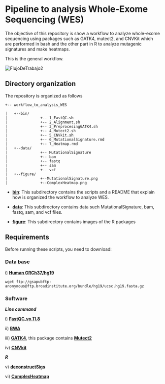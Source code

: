 # **Pipeline to analysis Whole-Exome Sequencing (WES)**

The objective of this repository is show a workflow to analyze whole-exome sequencing using packages such as GATK4, mutect2, and CNVKit which are performed in bash and the other part in R to analyze mutagenic signatures and make heatmaps.

This is the general workflow.



![FlujoDeTrabajo2](https://user-images.githubusercontent.com/53798505/63644484-9ef5dc00-c6af-11e9-9f0d-935508b21613.png)



## Directory organization


The repository is organized as follows

```
+-- workflow_to_analysis_WES

|	+--bin/
|	            +-- 1_FastQC.sh
|	            +-- 2_Alignment.sh
|	            +-- 3_PreprocesingGATK4.sh
|	            +-- 4_Mutect2.sh
|	            +-- 5_CNVkit.sh
|	            +-- 6_MutationalSignature.rmd
|	            +-- 7_Heatmap.rmd
|	+--data/
|	            +-- MutationalSignature
|	            +-- bam
|	            +-- fastq
|	            +-- sam
|	            +-- vcf
|	+--figure/
|	            +--MutationalSignature.png
|	            +--ComplexHeatmap.png
```

* [**bin**](https://github.com/Martinez-Gregorio-Hector/workflow_to_analysis_WES/tree/master/bin): This subdirectory contains the scripts and a README that explain how is organized the workflow to analyze WES.

* [**data**](https://github.com/Martinez-Gregorio-Hector/workflow_to_analysis_WES/tree/master/data): This subdirectory contains data such MutationalSignature, bam, fastq, sam, and vcf files.

* [**figure**](https://github.com/Martinez-Gregorio-Hector/workflow_to_analysis_WES/tree/master/figure): This subdirectory contains images of the R packages


## Requirements

Before running these scripts, you need to download:

### Data base

  i) [**Human GRCh37/hg19**](https://halvade.readthedocs.io/en/latest/contents/references.html)
  
  ```wget ftp://gsapubftp-anonymous@ftp.broadinstitute.org/bundle/hg19/ucsc.hg19.fasta.gz ```
 
  
### Software
  
 ***Line command***
 
  i) [**FastQC_vo.11.8**](https://www.bioinformatics.babraham.ac.uk/projects/download.html#fastqc) 
  
  ii) [**BWA**](https://github.com/lh3/bwa)
  
  iii) [**GATK4**](https://github.com/broadinstitute/gatk#running), this package contains [**Mutect2**](https://www.nature.com/articles/nbt.2514)
  
  iv) [**CNVkit**](https://github.com/etal/cnvkit)
  
***R***
 
  v) [**deconstructSigs**](https://github.com/raerose01/deconstructSigs)
  
  vi) [**ComplexHeatmap**](https://github.com/jokergoo/ComplexHeatmap)


